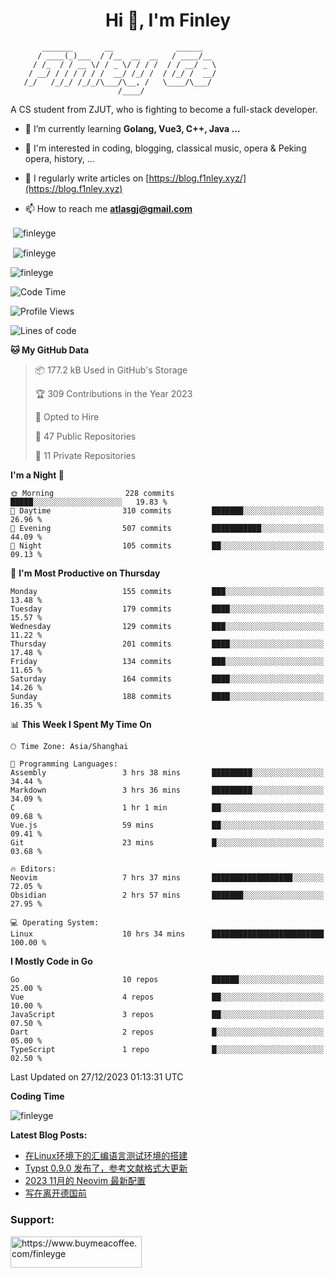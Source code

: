 <h1 align="center">Hi 👋, I'm Finley</h1>

```text
       _______       __              ______   
      / ____(_)___  / /__  __  __   / ____/__ 
     / /_  / / __ \/ / _ \/ / / /  / / __/ _ \
    / __/ / / / / / /  __/ /_/ /  / /_/ /  __/
   /_/   /_/_/ /_/_/\___/\__, /   \____/\___/
                        /____/                
```

<p align="left">

A CS student from ZJUT,
who is fighting to become a full-stack developer.

</p>

<p align="left">

- 🌱 I’m currently learning **Golang, Vue3, C++, Java ...**

- 🧠 I'm interested in coding, blogging, classical music, opera & Peking opera, history, ...

- 📝 I regularly write articles on [https://blog.f1nley.xyz/](https://blog.f1nley.xyz)

- 📫 How to reach me **atlasgj@gmail.com**

</p>

<p>&nbsp;<img align="center" src="https://github-readme-stats.vercel.app/api/top-langs/?username=finleyge&show_icons=true&locale=en&hide=javascript,html,tex" alt="finleyge" /></p>

<p>&nbsp;<img align="center" src="https://github-readme-stats.vercel.app/api?username=finleyge&show_icons=true&locale=en" alt="finleyge" /></p>

<p><img align="center" src="https://github-readme-streak-stats.herokuapp.com/?user=finleyge&" alt="finleyge" /></p>

<!--START_SECTION:waka-->
![Code Time](http://img.shields.io/badge/Code%20Time-1%2C018%20hrs%2046%20mins-blue)

![Profile Views](http://img.shields.io/badge/Profile%20Views-5-blue)

![Lines of code](https://img.shields.io/badge/From%20Hello%20World%20I%27ve%20Written-730.7%20thousand%20lines%20of%20code-blue)

**🐱 My GitHub Data** 

> 📦 177.2 kB Used in GitHub's Storage 
 > 
> 🏆 309 Contributions in the Year 2023
 > 
> 💼 Opted to Hire
 > 
> 📜 47 Public Repositories 
 > 
> 🔑 11 Private Repositories 
 > 
**I'm a Night 🦉** 

```text
🌞 Morning                228 commits         █████░░░░░░░░░░░░░░░░░░░░   19.83 % 
🌆 Daytime                310 commits         ███████░░░░░░░░░░░░░░░░░░   26.96 % 
🌃 Evening                507 commits         ███████████░░░░░░░░░░░░░░   44.09 % 
🌙 Night                  105 commits         ██░░░░░░░░░░░░░░░░░░░░░░░   09.13 % 
```
📅 **I'm Most Productive on Thursday** 

```text
Monday                   155 commits         ███░░░░░░░░░░░░░░░░░░░░░░   13.48 % 
Tuesday                  179 commits         ████░░░░░░░░░░░░░░░░░░░░░   15.57 % 
Wednesday                129 commits         ███░░░░░░░░░░░░░░░░░░░░░░   11.22 % 
Thursday                 201 commits         ████░░░░░░░░░░░░░░░░░░░░░   17.48 % 
Friday                   134 commits         ███░░░░░░░░░░░░░░░░░░░░░░   11.65 % 
Saturday                 164 commits         ████░░░░░░░░░░░░░░░░░░░░░   14.26 % 
Sunday                   188 commits         ████░░░░░░░░░░░░░░░░░░░░░   16.35 % 
```


📊 **This Week I Spent My Time On** 

```text
🕑︎ Time Zone: Asia/Shanghai

💬 Programming Languages: 
Assembly                 3 hrs 38 mins       █████████░░░░░░░░░░░░░░░░   34.44 % 
Markdown                 3 hrs 36 mins       █████████░░░░░░░░░░░░░░░░   34.09 % 
C                        1 hr 1 min          ██░░░░░░░░░░░░░░░░░░░░░░░   09.68 % 
Vue.js                   59 mins             ██░░░░░░░░░░░░░░░░░░░░░░░   09.41 % 
Git                      23 mins             █░░░░░░░░░░░░░░░░░░░░░░░░   03.68 % 

🔥 Editors: 
Neovim                   7 hrs 37 mins       ██████████████████░░░░░░░   72.05 % 
Obsidian                 2 hrs 57 mins       ███████░░░░░░░░░░░░░░░░░░   27.95 % 

💻 Operating System: 
Linux                    10 hrs 34 mins      █████████████████████████   100.00 % 
```

**I Mostly Code in Go** 

```text
Go                       10 repos            ██████░░░░░░░░░░░░░░░░░░░   25.00 % 
Vue                      4 repos             ██░░░░░░░░░░░░░░░░░░░░░░░   10.00 % 
JavaScript               3 repos             ██░░░░░░░░░░░░░░░░░░░░░░░   07.50 % 
Dart                     2 repos             █░░░░░░░░░░░░░░░░░░░░░░░░   05.00 % 
TypeScript               1 repo              █░░░░░░░░░░░░░░░░░░░░░░░░   02.50 % 
```




 Last Updated on 27/12/2023 01:13:31 UTC
<!--END_SECTION:waka-->
**Coding Time**
<p>
       <img align="center" src="https://wakatime.com/share/@1f267603-cf28-47c9-a32c-2753500710e7/96d852e9-5832-42ff-acaa-a48a5371ba9d.svg" alt="finleyge" />
</p>

</p>


**Latest Blog Posts:**

<!-- BLOG-POST-LIST:START -->
- [在Linux环境下的汇编语言测试环境的搭建](https://blog.f1nley.xyz/post/assembly-env/)
- [Typst 0.9.0 发布了，参考文献格式大更新](https://blog.f1nley.xyz/post/typst/typst-0.9.0-released/)
- [2023 11月的 Neovim 最新配置](https://blog.f1nley.xyz/post/vim/2023-november-neovim-config/)
- [写在离开德国前](https://blog.f1nley.xyz/post/before-leaving-germany/)
<!-- BLOG-POST-LIST:END -->

<h3 align="left">Support:</h3>

<p align="left">

<a href="https://www.buymeacoffee.com/finleyge"> <img align="left" src="https://cdn.buymeacoffee.com/buttons/v2/default-yellow.png" height="50" width="210" alt="https://www.buymeacoffee.com/finleyge" />

</a>
</p>
